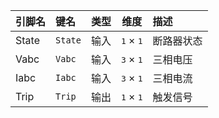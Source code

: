 <!--
DO NOT EDIT THIS FILE DIRECTLY.
This file is generated by tools/comp-docs.js.
All changes will be overwritten by regeneration.
-->

<slot class="model-pins">

| 引脚名 | 键名 | 类型 | 维度 | 描述 |
|:------ |:---- |:----:|:----:|:---- |
| State | `State` | 输入 | <samp>1</samp> × <samp>1</samp> | 断路器状态 |
| Vabc | `Vabc` | 输入 | <samp>3</samp> × <samp>1</samp> | 三相电压 |
| Iabc | `Iabc` | 输入 | <samp>3</samp> × <samp>1</samp> | 三相电流 |
| Trip | `Trip` | 输出 | <samp>1</samp> × <samp>1</samp> | 触发信号 |

</slot>

